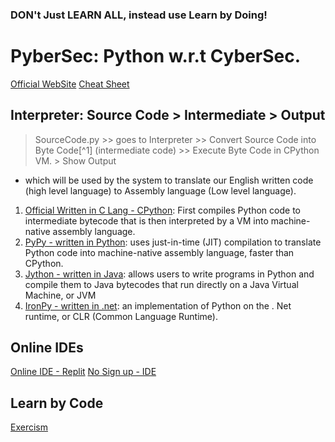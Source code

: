 ### DON't Just LEARN ALL, instead use Learn by Doing!

# PyberSec: Python w.r.t CyberSec.
[Official WebSite](https://www.python.org/)
[Cheat Sheet](https://zerotomastery.io/cheatsheets/python-cheat-sheet?utm_source=udemy&utm_medium=coursecontent)

## Interpreter: Source Code > Intermediate > Output
> SourceCode.py >> goes to Interpreter >> Convert Source Code into Byte Code[^1] (intermediate code) >> Execute Byte Code in CPython VM. > Show Output
- which will be used by the system to translate our English written code (high level language) to Assembly language (Low level language).

1. [Official Written in C Lang - CPython](https://cython.org/): First compiles Python code to intermediate bytecode that is then interpreted by a VM into machine-native assembly language.
2. [PyPy - written in Python](https://www.pypy.org/): uses just-in-time (JIT) compilation to translate Python code into machine-native assembly language, faster than CPython.
3. [Jython - written in Java](https://www.jython.org/): allows users to write programs in Python and compile them to Java bytecodes that run directly on a Java Virtual Machine, or JVM
4. [IronPy - written in .net](https://ironpython.net/): an implementation of Python on the . Net runtime, or CLR (Common Language Runtime).

## Online IDEs
[Online IDE - Replit](https://replit.com/)
[No Sign up - IDE](https://glot.io/)

## Learn by Code
[Exercism](https://exercism.org/dashboard)
